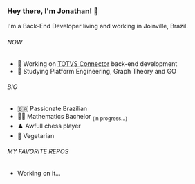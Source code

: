 ### Hey there, I'm Jonathan! :wave:

I'm a Back-End Developer living and working in Joinville, Brazil.

###### NOW
* :briefcase: Working on [TOTVS Connector](https://produtos.totvs.com/ficha-tecnica/tudo-sobre-o-totvs-conector/) back-end development
* :blue_book: Studying Platform Engineering, Graph Theory and GO

###### BIO
* :brazil: Passionate Brazilian
* :student: Mathematics Bachelor <sub>(in progress...)</sub>
* :chess_pawn: Awfull chess player
* :broccoli: Vegetarian

###### MY FAVORITE REPOS
* Working on it...
